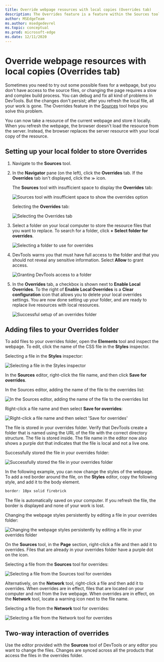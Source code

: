 ```yaml
---
title: Override webpage resources with local copies (Overrides tab)
description: The Overrides feature is a feature within the Sources tool of Microsoft Edge DevTools that allows you to copy webpage resources to your hard drive.  When you refresh the webpage, DevTools doesn't load the resource, but replaces it with your local copy instead.
author: MSEdgeTeam
ms.author: msedgedevrel
ms.topic: conceptual
ms.prod: microsoft-edge
ms.date: 12/11/2020
---
```

# Override webpage resources with local copies (Overrides tab)

Sometimes you need to try out some possible fixes for a webpage, but you don't have access to the source files, or changing the page requires a slow and complex build process.  You can debug and fix all kind of problems in DevTools.  But the changes don't persist; after you refresh the local file, all your work is gone.  The Overrides feature in the [Sources](../sources/index.md) tool helps you solve this problem.

You can now take a resource of the current webpage and store it locally.  When you refresh the webpage, the browser doesn't load the resource from the server.  Instead, the browser replaces the server resource with your local copy of the resource.


<!-- ====================================================================== -->
## Setting up your local folder to store Overrides

1. Navigate to the **Sources** tool.
1. In the **Navigator** pane (on the left), click the **Overrides** tab.  If the **Overrides** tab isn't displayed, click the <code>&#x0226B;</code><!--`≫`--> icon.

    The **Sources** tool with insufficient space to display the **Overrides** tab:

   ![Sources tool with insufficient space to show the overrides option](../media/javascript-overrides-overflow-menu.msft.png)

    Selecting the **Overrides** tab:

   ![Selecting the Overrides tab](../media/javascript-overrides-menu.msft.png)

1. Select a folder on your local computer to store the resource files that you want to replace.  To search for a folder, click **+ Select folder for overrides**.

   ![Selecting a folder to use for overrides](../media/javascript-overrides-select-folder.msft.png)

1. DevTools warns you that must have full access to the folder and that you should not reveal any sensitive information.  Select **Allow** to grant access.

   ![Granting DevTools access to a folder](../media/javascript-overrides-give-access-to-folder.msft.png)

1. In the **Overrides** tab, a checkbox is shown next to **Enable Local Overrides**.  To the right of **Enable Local Overrides** is a **Clear configuration** icon that allows you to delete your local overrides settings.  You are now done setting up your folder, and are ready to replace live resources with local resources.

   ![Successful setup of an overrides folder](../media/javascript-overrides-folder-setup-complete.msft.png)


<!-- ====================================================================== -->
## Adding files to your Overrides folder

To add files to your overrides folder, open the **Elements** tool and inspect the webpage.  To edit, click the name of the CSS file in the **Styles** inspector.

Selecting a file in the **Styles** inspector:

![Selecting a file in the Styles inspector](../media/javascript-overrides-select-css-file.msft.png)

In the **Sources** editor, right-click the file name, and then click **Save for overrides**.

In the Sources editor, adding the name of the file to the overrides list:

![In the Sources editor, adding the name of the file to the overrides list](../media/javascript-overrides-file-name.msft.png)

Right-click a file name and then select **Save for overrides**:

![Right-click a file name and then select 'Save for overrides'](../media/javascript-overrides-save-for-overrides.msft.png)

The file is stored in your overrides folder.  Verify that DevTools create a folder that is named using the URL of the file with the correct directory structure.  The file is stored inside.  The file name in the editor now also shows a purple dot that indicates that the file is local and not a live one.

Successfully stored the file in your overrides folder:

![Successfully stored the file in your overrides folder](../media/javascript-overrides-file-stored.msft.png)

In the following example, you can now change the styles of the webpage.  To add a red border around the file, on the **Styles** editor, copy the following style, and add it to the body element.

```css
border: 10px solid firebrick
```

The file is automatically saved on your computer.  If you refresh the file, the border is displayed and none of your work is lost.

Changing the webpage styles persistently by editing a file in your overrides folder:

![Changing the webpage styles persistently by editing a file in your overrides folder](../media/javascript-overrides-changing-styles.msft.png)

On the **Sources** tool, in the **Page** section, right-click a file and then add it to overrides.  Files that are already in your overrides folder have a purple dot on the icon.

Selecting a file from the **Sources** tool for overrides:

![Selecting a file from the Sources tool for overrides](../media/javascript-overrides-safe-from-sources.msft.png)

Alternatively, on the **Network** tool, right-click a file and then add it to overrides.  When overrides are in effect, files that are located on your computer and not from the live webpage.  When overrides are in effect, on the **Network** tool, locate a warning icon next to the file name.

Selecting a file from the **Network** tool for overrides:

![Selecting a file from the Network tool for overrides](../media/javascript-overrides-network.msft.png)


<!-- ====================================================================== -->
## Two-way interaction of overrides

Use the editor provided with the **Sources** tool of DevTools or any editor you want to change the files.  Changes are synced across all the products that access the files in the overrides folder.
